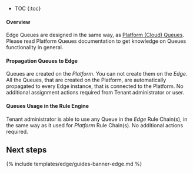 * TOC
{:toc}

#### Overview

Edge Queues are designed in the same way, as [Platform (Cloud) Queues](/docs/{{cloudDocsPrefix}}user-guide/rule-engine-2-5/queues/).
Please read Platform Queues documentation to get knowledge on Queues functionality in general.

#### Propagation Queues to Edge

Queues are created on the *Platform*. You can not create them on the *Edge*.
All the Queues, that are created on the Platform, are automatically propagated to every Edge instance, that is connected to the Platform. 
No additional assignment actions required from Tenant administrator or user.

#### Queues Usage in the Rule Engine

Tenant administrator is able to use any Queue in the *Edge* Rule Chain(s), in the same way as it used for *Platform* Rule Chain(s).
No additional actions required. 
 
## Next steps

{% include templates/edge/guides-banner-edge.md %}
